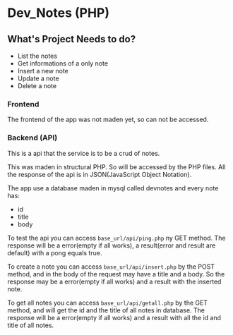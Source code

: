 # Dev_Notes (PHP)

## What's Project Needs to do?

- List the notes
- Get informations of a only note
- Insert a new note
- Update a note
- Delete a note

### Frontend

The frontend of the app was not maden yet, so can not be accessed.

### Backend (API)

This is a api that the service is to be a crud of notes.

This was maden in structural PHP. So will be accessed by the PHP files. All the response of the api is in JSON(JavaScript Object Notation).

The app use a database maden in mysql called devnotes and every note has:
- id
- title
- body

To test the api you can access `base_url/api/ping.php` ny GET method. The response will be a error(empty if all works), a result(error and result are default) with a pong equals true.

To create a note you can access `base_url/api/insert.php` by the POST method, and in the body of the request may have a title and a body. So the response may be a error(empty if all works) and a result with the inserted note.

To get all notes you can access `base_url/api/getall.php` by the GET method, and will get the id and the title of all notes in database. The response will be a error(empty if all works) and a result with all the id and title of all notes.